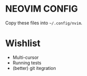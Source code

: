 # NEOVIM CONFIG

Copy these files into `~/.config/nvim`.

# Wishlist

- Multi-cursor
- Running tests
- (better) git itegration
